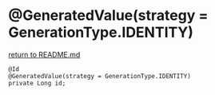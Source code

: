 # @GeneratedValue(strategy = GenerationType.IDENTITY)

[return to README.md](/README.md)

```
@Id
@GeneratedValue(strategy = GenerationType.IDENTITY)
private Long id;
```
